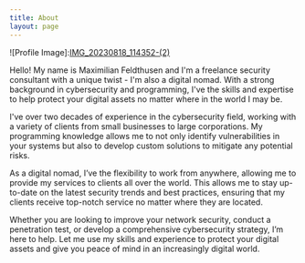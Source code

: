 ```yaml
---
title: About
layout: page
---
```

![Profile Image]:[IMG_20230818_114352-(2)](https://github.com/maximilianfeldthusen/maximilianfeldthusen.github.io/assets/96908021/a4ebdaa3-006c-48ea-87f0-0fa653b63916)


<p>Hello! My name is Maximilian Feldthusen and I'm a freelance security consultant with a unique twist - I'm also a digital nomad. With a strong background in cybersecurity and programming, I've the skills and expertise to help protect your digital assets no matter where in the world I may be.

I've over two decades of experience in the cybersecurity field, working with a variety of clients from small businesses to large corporations. My programming knowledge allows me to not only identify vulnerabilities in your systems but also to develop custom solutions to mitigate any potential risks.

As a digital nomad, I’ve the flexibility to work from anywhere, allowing me to provide my services to clients all over the world. This allows me to stay up-to-date on the latest security trends and best practices, ensuring that my clients receive top-notch service no matter where they are located.

Whether you are looking to improve your network security, conduct a penetration test, or develop a comprehensive cybersecurity strategy, I’m here to help. Let me use my skills and experience to protect your digital assets and give you peace of mind in an increasingly digital world.</p>



